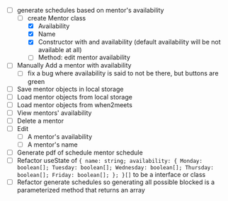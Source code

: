 - [ ] generate schedules based on mentor's availability
    - [ ] create Mentor class
        - [x] Availability
        - [x] Name
        - [x] Constructor with and availability (default availability will be not available at all)
        - [ ] Method: edit mentor availability
- [ ] Manually Add a mentor with availability
    - [ ] fix a bug where availability is said to not be there, but buttons are green
- [ ] Save mentor objects in local storage
- [ ] Load mentor objects from local storage
- [ ] Load mentor objects from when2meets
- [ ] View mentors' availability
- [ ] Delete a mentor
- [ ] Edit
    - [ ] A mentor's availability
    - [ ] A mentor's name
- [ ] Generate pdf of schedule mentor schedule
- [ ] Refactor useState of `{ name: string; availability: { Monday: boolean[]; Tuesday: boolean[]; Wednesday: boolean[]; Thursday: boolean[]; Friday: boolean[]; }; }[]` to be a interface or class
- [ ] Refactor generate schedules so generating all possible blocked is a parameterized method that returns an array